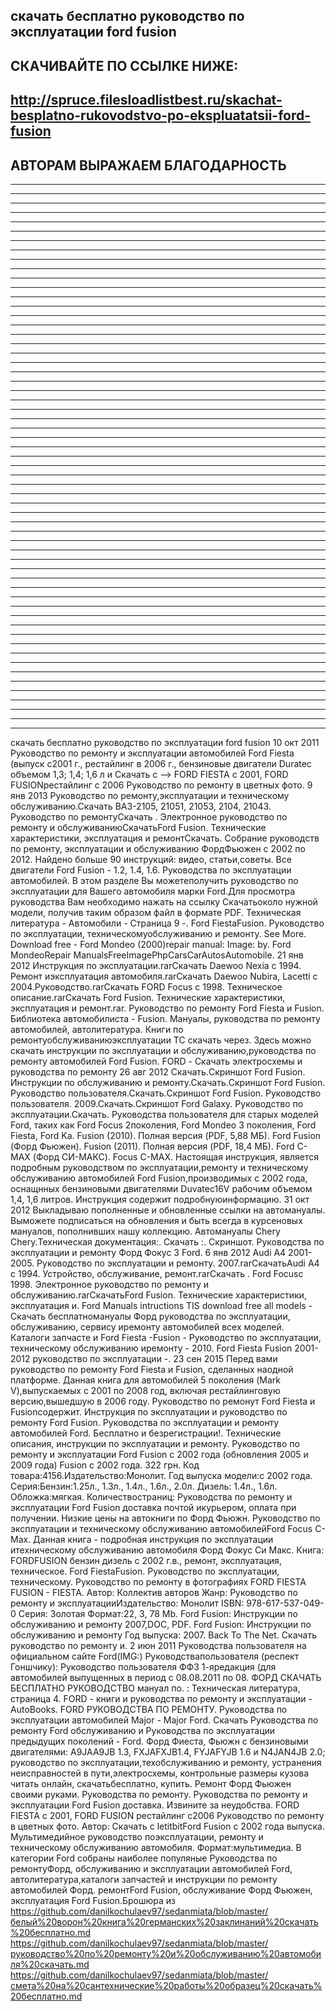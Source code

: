 скачать бесплатно руководство по эксплуатации ford fusion
--------------------------------------------------
СКАЧИВАЙТЕ ПО ССЫЛКЕ НИЖЕ:
--------------------------------------------------
http://spruce.filesloadlistbest.ru/skachat-besplatno-rukovodstvo-po-ekspluatatsii-ford-fusion
--------------------------------------------------
АВТОРАМ ВЫРАЖАЕМ БЛАГОДАРНОСТЬ
--------------------------------------------------
--------------------------------------------------
--------------------------------------------------
--------------------------------------------------
--------------------------------------------------
--------------------------------------------------
--------------------------------------------------
--------------------------------------------------
--------------------------------------------------
--------------------------------------------------
--------------------------------------------------
--------------------------------------------------
--------------------------------------------------
--------------------------------------------------
--------------------------------------------------
--------------------------------------------------
--------------------------------------------------
--------------------------------------------------
--------------------------------------------------
--------------------------------------------------
--------------------------------------------------
--------------------------------------------------
--------------------------------------------------
--------------------------------------------------
--------------------------------------------------
--------------------------------------------------
--------------------------------------------------
--------------------------------------------------
--------------------------------------------------
--------------------------------------------------
--------------------------------------------------
--------------------------------------------------
--------------------------------------------------
--------------------------------------------------
--------------------------------------------------
--------------------------------------------------
--------------------------------------------------
--------------------------------------------------
--------------------------------------------------
--------------------------------------------------
--------------------------------------------------
--------------------------------------------------
--------------------------------------------------
--------------------------------------------------
--------------------------------------------------
--------------------------------------------------
--------------------------------------------------
--------------------------------------------------
--------------------------------------------------
--------------------------------------------------
--------------------------------------------------
--------------------------------------------------
--------------------------------------------------
--------------------------------------------------
--------------------------------------------------
--------------------------------------------------
--------------------------------------------------
--------------------------------------------------
--------------------------------------------------
--------------------------------------------------
скачать бесплатно руководство по эксплуатации ford fusion 10 окт 2011  Руководство по ремонту и эксплуатации автомобилей Ford Fiesta (выпуск с2001 г., рестайлинг в 2006 г., бензиновые двигатели Duratec объемом 1,3; 1,4; 1,6 л и  Скачать с  --> FORD FIESTA с 2001, FORD FUSIONрестайлинг с 2006 Руководство по ремонту в цветных фото. 9 янв 2013  Руководство по ремонту,эксплуатации и техническому обслуживанию.Скачать ВАЗ-2105, 21051, 21053, 2104, 21043. Руководство по ремонтуСкачать . Электронное руководство по ремонту и обслуживаниюСкачатьFord Fusion. Технические характеристики, эксплуатация и ремонтСкачать. Собрание руководств по ремонту, эксплуатации и обслуживанию ФордФьюжен с 2002 по 2012. Найдено больше 90 инструкций: видео, статьи,советы. Все двигатели Ford Fusion - 1.2, 1.4, 1.6. Руководства по эксплуатации автомобилей. В этом разделе Вы можетеполучить руководство по эксплуатации для Вашего автомобиля марки Ford.Для просмотра руководства Вам необходимо нажать на ссылку Скачатьоколо нужной модели, получив таким образом файл в формате PDF. Техническая литература - Автомобили - Страница 9 -. Ford FiestaFusion. Руководство по эксплуатации, техническомуобслуживанию и ремонту. See More. Download free - Ford Mondeo (2000)repair manual: Image: by. Ford MondeoRepair ManualsFreeImagePhpCarsCarAutosAutomobile. 21 янв 2012  Инструкция по эксплуатации.rarСкачать Daewoo Nexia с 1994. Ремонт иэксплуатация автомобиля.rarСкачать Daewoo Nubira, Lacetti с 2004.Руководство.rarСкачать FORD Focus с 1998. Техническое описание.rarСкачать Ford Fusion. Технические характеристики, эксплуатация и ремонт.rar. Руководство по ремонту Ford Fiesta и Fusion. Библиотека автомобилиста - Fusion. Мануалы, руководства по ремонту автомобилей, автолитература. Книги по ремонтуобслуживаниюэксплуатации ТС скачать через. Здесь можно скачать инструкции по эксплуатации и обслуживанию,руководства по ремонту автомобилей Ford Fusion. FORD - Скачать электросхемы и руководства по ремонту
26 авг 2012  Скачать.Cкриншот Ford Fusion. Инструкции по обслуживанию и ремонту.Скачать.Cкриншот Ford Fusion. Руководство пользователя.Скачать.Cкриншот Ford Fusion. Руководство пользователя. 2009.Скачать.Cкриншот Ford Galaxy. Руководство по эксплуатации.Скачать. Руководства пользователя для старых моделей Ford, таких как Ford Focus 2поколения, Ford Mondeo 3 поколения, Ford Fiesta, Ford Ka.  Fusion (2010). Полная версия (PDF, 5,88 МБ). Ford Fusion (Форд Фьюжен). Fusion (2011). Полная версия (PDF, 18,4 МБ). Ford C-MAX (Форд СИ-МАКС). Focus C-MAX. Настоящая инструкция, является подробным руководством по эксплуатации,ремонту и техническому обслуживанию автомобилей Ford Fusion,производимых с 2002 года, оснащнных бензиновыми двигателями Duvatec16V рабочим объемом 1,4, 1,6 литров. Инструкция содержит подробнуюинформацию. 31 окт 2012  Выкладываю пополненные и обновленные ссылки на автомануалы. Выможете подписаться на обновления  и быть всегда в курсеновых мануалов, пополнивших нашу коллекцию. Автомануалы Chery Chery.Техническая документация:. Скачать :. Cкриншот. Руководства по эксплуатации и ремонту Форд Фокус 3  Ford. 6 янв 2012  Audi A4 2001-2005. Руководство по эксплуатации и ремонту. 2007.rarСкачатьAudi A4 с 1994. Устройство, обслуживание, ремонт.rarСкачать . Ford Focusс 1998. Электронное руководство по ремонту и обслуживанию.rarСкачатьFord Fusion. Технические характеристики, эксплуатация и. Ford Manuals intructions TIS download free all models - Скачать бесплатномануалы Форд руководства по эксплуатации, обслуживанию, сервису иремонту автомобилей всех моделей. Каталоги запчасте и  Ford Fiesta -Fusion - Руководство по эксплуатации, техническому обслуживанию иремонту - 2010. Ford Fiesta Fusion 2001-2012 руководство по эксплуатации -. 23 сен 2015  Перед вами руководство по ремонту Ford Fiesta и Fusion, сделанных наодной платформе. Данная книга для автомобилей 5 поколения (Mark V),выпускаемых с 2001 по 2008 год, включая рестайлинговую версию,вышедшую в 2006 году. Руководство по ремонут Ford Fiesta и Fusionсодержит. Инструкция по эксплуатации и руководство по ремонту Ford Fusion. Руководства по эксплуатации и ремонту автомобилей Ford. Бесплатно и безрегистрации!. Технические описания, инструкции по эксплуатации и ремонту. Руководство по ремонту и эксплуатации Ford Fusion с 2002 года (обновления 2005 и 2009 года)  Fusion с 2002 года. 322 грн. Код товара:4156.Издательство:Монолит. Год выпуска модели:с 2002 года. Серия:Бензин:1.25л., 1.3л., 1.4л., 1.6л., 2.0л. Дизель: 1.4л., 1.6л. Обложка:мягкая. Количествостраниц:
Руководства по ремонту и эксплуатации Ford Fusion доставка почтой икурьером, оплата при получении. Низкие цены на автокниги по Форд Фьюжн. Руководство по эксплуатации и техническому обслуживанию автомобилейFord Focus C-Max. Данная книга - подробная инструкция по эксплуатации итехническому обслуживанию автомобиля Форд Фокус Си Макс. Книга: FORDFUSION бензин  дизель с 2002 г.в., ремонт, эксплуатация, техническое. Ford FiestaFusion. Руководство по эксплуатации, техническому. Руководство по ремонту в фотографиях FORD FIESTA FUSION - FIESTA. Автор: Коллектив авторов Жанр: Руководство по ремонту и эксплуатацииИздательство: Монолит ISBN: 978-617-537-049-0 Серия: Золотая Формат:22, 3, 78 Mb. Ford Fusion: Инструкции по обслуживанию и ремонту 2007,DOC, PDF. Ford Fusion: Инструкции по обслуживанию и ремонту Год выпуска: 2007. Back To The Net. Скачать руководство по ремонту и. 2 июн 2011  Руководства пользователя на официальном сайте Ford(IMG:) Руководствапользователя (респект Гоншчику): Руководство пользователя ФФ3 1-яредакция (для автомобилей выпущенных в период с 08.08.2011 по 08. ФОРД СКАЧАТЬ БЕСПЛАТНО РУКОВОДСТВО мануал по. : Техническая литература, страница 4. FORD - книги и руководства по ремонту и эксплуатации - AutoBooks. FORD РУКОВОДСТВА ПО РЕМОНТУ. Руководства по эксплуатации автомобилей  Major - Major Ford. Скачать Руководства по ремонту Ford обслуживанию и
Руководства по эксплуатации предыдущих поколений - Ford. Форд Фиеста, Фьюжн с бензиновыми двигателями: A9JAA9JB 1.3, FXJAFXJB1.4, FYJAFYJB 1.6 и N4JAN4JB 2.0; руководство по эксплуатации,техобслуживанию и ремонту, устранения неисправностей в пути,электросхемы, контрольные размеры кузова читать онлайн, скачатьбесплатно, купить. Ремонт Форд Фьюжен своими руками. Руководства по ремонту. Руководства по ремонту и эксплуатации Ford Fusion доставка. Извините за неудобства. FORD FIESTA с 2001, FORD FUSION рестайлинг с2006 Руководство по ремонту в цветных фото. Автор:  Скачать c letitbitFord Fusion с 2002 года выпуска. Мультимедийное руководство поэксплуатации, ремонту и техническому обслуживанию автомобиля. Формат:мультимедиа. В категории Ford собраны наиболее популяные Руководства по ремонтуФорд, обслуживанию и эксплуатации автомобилей Ford, автолитература,каталоги запчастей и инструкции по ремонту автомобилей Форд.  ремонтFord Fusion, обслуживание Форд Фьюжен, эксплуатация Ford Fusion.Брошюра из
https://github.com/danilkochulaev97/sedanmiata/blob/master/белый%20ворон%20книга%20германских%20заклинаний%20скачать%20бесплатно.md
https://github.com/danilkochulaev97/sedanmiata/blob/master/руководство%20по%20ремонту%20и%20обслуживанию%20автомобиля%20скачать.md
https://github.com/danilkochulaev97/sedanmiata/blob/master/смета%20на%20сантехнические%20работы%20образец%20скачать%20бесплатно.md
